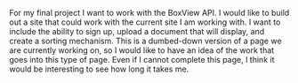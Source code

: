 For my final project I want to work with the BoxView API. I would like to build out a site that could work with the current site I am working with. I want to include the ability to sign up, upload a document that will display, and create a sorting mechanism. This is a dumbed-down version of a page we are currently working on, so I would like to have an idea of the work that goes into this type of page. Even if I cannot complete this page, I think it would be interesting to see how long it takes me. 